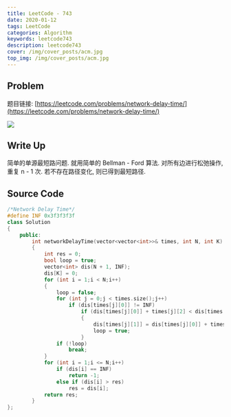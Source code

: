 ```yaml
---
title: LeetCode - 743
date: 2020-01-12
tags: LeetCode
categories: Algorithm
keywords: leetcode743
description: leetcode743
cover: /img/cover_posts/acm.jpg
top_img: /img/cover_posts/acm.jpg
---
```

## Problem

题目链接: [https://leetcode.com/problems/network-delay-time/](https://leetcode.com/problems/network-delay-time/)

![](/img/img_posts/leetcode743.png)

## Write Up

简单的单源最短路问题.
就用简单的 Bellman - Ford 算法.
对所有边进行松弛操作, 重复 n - 1 次.
若不存在路径变化, 则已得到最短路径.

## Source Code

``` c++
/*Network Delay Time*/
#define INF 0x3f3f3f3f
class Solution
{
	public:
		int networkDelayTime(vector<vector<int>>& times, int N, int K)
		{
			int res = 0;
			bool loop = true;
			vector<int> dis(N + 1, INF);
			dis[K] = 0;
			for (int i = 1;i < N;i++)
			{
				loop = false;
				for (int j = 0;j < times.size();j++)
					if (dis[times[j][0]] != INF)
						if (dis[times[j][0]] + times[j][2] < dis[times[j][1]])
						{
							dis[times[j][1]] = dis[times[j][0]] + times[j][2];
							loop = true;
						}
				if (!loop)
					break;
			}
			for (int i = 1;i <= N;i++)
				if (dis[i] == INF)
					return -1;
				else if (dis[i] > res)
					res = dis[i];
			return res;
		}
};
```
